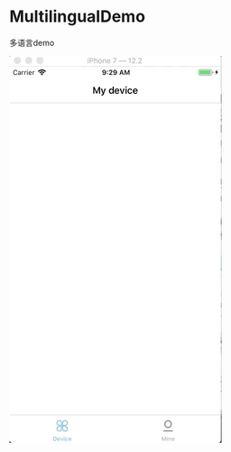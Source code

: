 # MultilingualDemo
多语言demo

![images](https://github.com/huangjian0414/MultilingualDemo/blob/master/Gif/%E6%A8%A1%E4%BB%BF%E6%94%AF%E4%BB%98%E5%AE%9D.gif)
